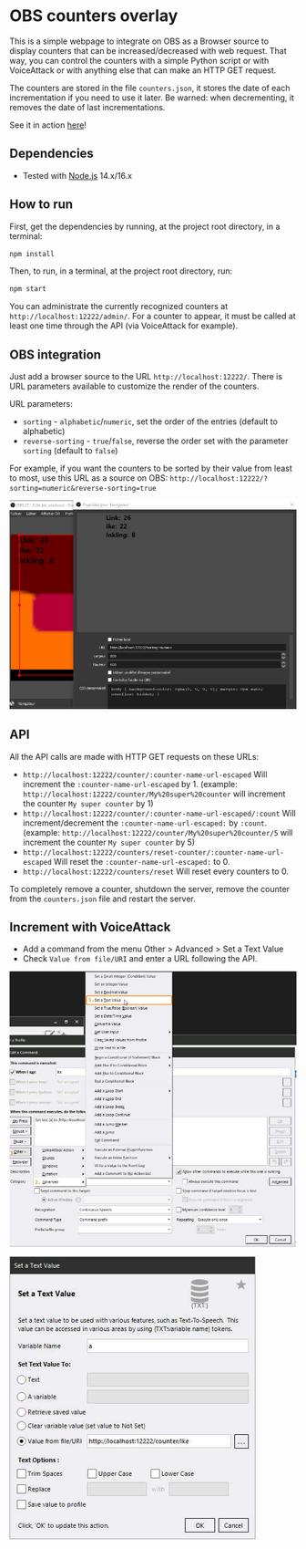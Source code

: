 # OBS counters overlay

This is a simple webpage to integrate on OBS as a Browser source to display counters that can be increased/decreased with web request.
That way, you can control the counters with a simple Python script or with VoiceAttack or with anything else that can make an HTTP GET request.

The counters are stored in the file `counters.json`, it stores the date of each incrementation if you need to use it later. Be warned: when decrementing, it removes the date of last incrementations.

See it in action [here](https://youtu.be/D9sn_9BwODc)!

## Dependencies

- Tested with [Node.js](https://nodejs.org/en/download/) 14.x/16.x

## How to run

First, get the dependencies by running, at the project root directory, in a terminal:
```sh
npm install
```

Then, to run, in a terminal, at the project root directory, run:
```sh
npm start
```

You can administrate the currently recognized counters at `http://localhost:12222/admin/`. For a counter to appear, it must be called at least one time through the API (via VoiceAttack for example).

## OBS integration

Just add a browser source to the URL `http://localhost:12222/`.
There is URL parameters available to customize the render of the counters.

URL parameters:
- `sorting`           - `alphabetic`/`numeric`, set the order of the entries (default to alphabetic)
- `reverse-sorting`   - `true`/`false`, reverse the order set with the parameter `sorting` (default to `false`)

For example, if you want the counters to be sorted by their value from least to most, use this URL as a source on OBS: `http://localhost:12222/?sorting=numeric&reverse-sorting=true`

![OBS Browser source](resources/OBS-browser.jpg)

## API

All the API calls are made with HTTP GET requests on these URLs:
- `http://localhost:12222/counter/:counter-name-url-escaped` Will increment the `:counter-name-url-escaped` by 1. (example: `http://localhost:12222/counter/My%20super%20counter` will increment the counter `My super counter` by 1)
- `http://localhost:12222/counter/:counter-name-url-escaped/:count` Will increment/decrement the `:counter-name-url-escaped:` by `:count`. (example: `http://localhost:12222/counter/My%20super%20counter/5` will increment the counter `My super counter` by 5)
- `http://localhost:12222/counters/reset-counter/:counter-name-url-escaped` Will reset the `:counter-name-url-escaped:` to 0.
- `http://localhost:12222/counters/reset` Will reset every counters to 0.

To completely remove a counter, shutdown the server, remove the counter from the `counters.json` file and restart the server.

## Increment with VoiceAttack

- Add a command from the menu Other > Advanced > Set a Text Value
- Check `Value from file/URI` and enter a URL following the API.

![VoiceAttack tuto 1](resources/VoiceAttack-tuto-1.jpg)

![VoiceAttack tuto 2](resources/VoiceAttack-tuto-2.jpg)
